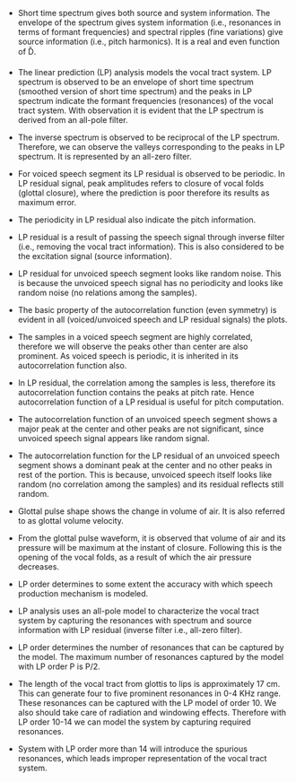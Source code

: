 - Short time spectrum gives both source and system information. The envelope of the spectrum gives system information (i.e., resonances in terms of formant frequencies) and spectral ripples (fine variations) give source information (i.e., pitch harmonics). It is a real and even function of Ď.

- The linear prediction (LP) analysis models the vocal tract system. LP spectrum is observed to be an envelope of short time spectrum (smoothed version of short time spectrum) and the peaks in LP spectrum indicate the formant frequencies (resonances) of the vocal tract system. With observation it is evident that the LP spectrum is derived from an all-pole filter.

- The inverse spectrum is observed to be reciprocal of the LP spectrum. Therefore, we can observe the valleys corresponding to the peaks in LP spectrum. It is represented by an all-zero filter.

- For voiced speech segment its LP residual is observed to be periodic. In LP residual signal, peak amplitudes refers to closure of vocal folds (glottal closure), where the prediction is poor therefore its results as maximum error.


- The periodicity in LP residual also indicate the pitch information.

- LP residual is a result of passing the speech signal through inverse filter (i.e., removing the vocal tract information). This is also considered to be the excitation signal (source information).

- LP residual for unvoiced speech segment looks like random noise. This is because the unvoiced speech signal has no periodicity and looks like random noise (no relations among the samples).

- The basic property of the autocorrelation function (even symmetry) is evident in all (voiced/unvoiced speech and LP residual signals) the plots.


- The samples in a voiced speech segment are highly correlated, therefore we will observe the peaks other than center are also prominent. As voiced speech is periodic, it is inherited in its autocorrelation function also.


- In LP residual, the correlation among the samples is less, therefore its autocorrelation function contains the peaks at pitch rate. Hence autocorrelation function of a LP residual is useful for pitch computation.


- The autocorrelation function of an unvoiced speech segment shows a major peak at the center and other peaks are not significant, since unvoiced speech signal appears like random signal.

- The autocorrelation function for the LP residual of an unvoiced speech segment shows a dominant peak at the center and no other peaks in rest of the portion. This is because, unvoiced speech itself looks like random (no correlation among the samples) and its residual reflects still random.


- Glottal pulse shape shows the change in volume of air. It is also referred to as glottal volume velocity.


- From the glottal pulse waveform, it is observed that volume of air and its pressure will be maximum at the instant of closure. Following this is the opening of the vocal folds, as a result of which the air pressure decreases.

- LP order determines to some extent the accuracy with which speech production mechanism is modeled.


- LP analysis uses an all-pole model to characterize the vocal tract system by capturing the resonances with spectrum and source information with LP residual (inverse filter i.e., all-zero filter).


- LP order determines the number of resonances that can be captured by the model. The maximum number of resonances captured by the model with LP order P is P/2.


- The length of the vocal tract from glottis to lips is approximately 17 cm. This can generate four to five prominent resonances in 0-4 KHz range. These resonances can be captured with the LP model of order 10. We also should take care of radiation and windowing effects. Therefore with LP order 10-14 we can model the system by capturing required resonances. 

- System with LP order more than 14 will introduce the spurious resonances, which leads improper representation of the vocal tract system.
